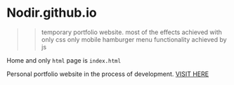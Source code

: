# Nodir.github.io
>> temporary portfolio website.
most of the effects achieved with only css
only mobile hamburger menu functionality achieved by js


Home and only ``` html ``` page is `index.html`




Personal portfolio website in the process of development. <a href="https://nodir-any.github.io/NodIr/">VISIT HERE</a>

